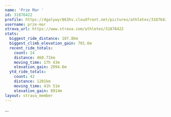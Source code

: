 ```yaml
---
name: 'Prze Mar '
id: 31876422
profile: https://dgalywyr863hv.cloudfront.net/pictures/athletes/31876422/22548952/2/large.jpg
username: prze-mar
strava_url: https://www.strava.com/athletes/31876422
stats:
  biggest_ride_distance: 107.8km
  biggest_climb_elevation_gain: 701.6m
  recent_ride_totals:
    count: 14
    distance: 460.71km
    moving_time: 17h 43m
    elevation_gain: 2994.6m
  ytd_ride_totals:
    count: 42
    distance: 1201km
    moving_time: 41h 51m
    elevation_gain: 8914m
layout: strava_member
--- 
```

...
